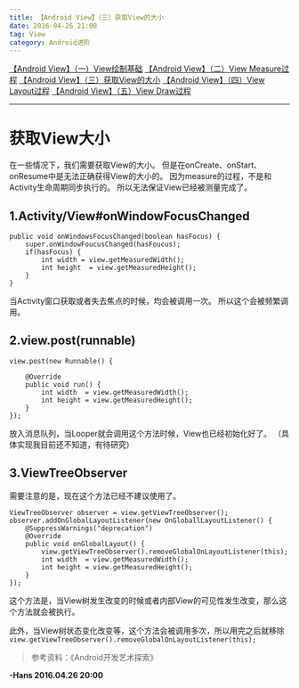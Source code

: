 ```yaml
---
title: 【Android View】（三）获取View的大小
date: 2016-04-26 21:00
tag: View
category: Android进阶
---
```

<!-- more -->
[【Android View】（一）View绘制基础](http://www.hanszone.xyz/2016/04/25/%E3%80%90Android%20View%E3%80%91%EF%BC%88%E4%B8%80%EF%BC%89View%E7%BB%98%E5%88%B6%E5%9F%BA%E7%A1%80/)
[【Android View】（二）View Measure过程](http://www.hanszone.xyz/2016/04/26/%E3%80%90Android%20View%E3%80%91%EF%BC%88%E4%BA%8C%EF%BC%89View%20Measure%E8%BF%87%E7%A8%8B/)
[【Android View】（三）获取View的大小](http://www.hanszone.xyz/2016/04/26/%E3%80%90Android%20View%E3%80%91%EF%BC%88%E4%B8%89%EF%BC%89%E8%8E%B7%E5%8F%96View%E7%9A%84%E5%A4%A7%E5%B0%8F/)
[【Android View】（四）View Layout过程](http://www.hanszone.xyz/2016/05/12/%E3%80%90Android%20View%E3%80%91%EF%BC%88%E5%9B%9B%EF%BC%89View%20Layout%E8%BF%87%E7%A8%8B/)
[【Android View】（五）View Draw过程](http://www.hanszone.xyz/2016/05/13/%E3%80%90Android%20View%E3%80%91%EF%BC%88%E4%BA%94%EF%BC%89View%20Draw%E8%BF%87%E7%A8%8B/)
<!-- more -->

****
# 获取View大小
在一些情况下，我们需要获取View的大小。
但是在onCreate、onStart、onResume中是无法正确获得View的大小的。 因为measure的过程，不是和Activity生命周期同步执行的。 所以无法保证View已经被测量完成了。

## 1.Activity/View#onWindowFocusChanged
```
public void onWindowsFocusChanged(boolean hasFocus) {
    super.onWindowFoucusChanged(hasFoucus);
    if(hasFocus) {
        int width = view.getMeasuredWidth();
        int height  = view.getMeasuredHeight();
    }
}
```
当Activity窗口获取或者失去焦点的时候，均会被调用一次。 所以这个会被频繁调用。

## 2.view.post(runnable)
```
view.post(new Runnable() {
    
    @Override
    public void run() {
        int width  = view.getMeasuredWidth();
        int height = view.getMeasuredHeight();
    }
});
```
放入消息队列，当Looper就会调用这个方法时候，View也已经初始化好了。 （具体实现我目前还不知道，有待研究）

## 3.ViewTreeObserver
需要注意的是，现在这个方法已经不建议使用了。
```
ViewTreeObserver observer = view.getViewTreeObserver();
observer.addOnGlobalLayoutListener(new OnGloballLayoutListener() {
    @SuppressWarnings("deprecation")
    @Override
    public void onGlobalLayout() {
        view.getViewTreeObserver().removeGlobalOnLayoutListener(this);
        int width  = view.getMeasuredWidth();
        int height = view.getMeasuredHeight();
    }
});
```
这个方法是，当View树发生改变的时候或者内部View的可见性发生改变，那么这个方法就会被执行。 

此外，当View树状态变化改变等，这个方法会被调用多次，所以用完之后就移除`view.getViewTreeObserver().removeGlobalOnLayoutListener(this);`


> 参考资料：《Android开发艺术探索》

**-Hans 2016.04.26 20:00**